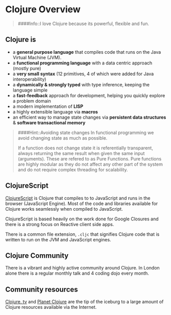 # Clojure Overview

> ####Info::I love Clojure because its powerful, flexible and fun.

## Clojure is

* a **general purpose language** that compiles code that runs on the Java Virtual Machine (JVM).
* a **functional programming language** with a data centric approach (mostly pure)
* a **very small syntax** (12 primitives, 4 of which were added for Java interoperability)
* a **dynamically & strongly typed** with type inference, keeping the language simple
* a **fast-feedback** approach for development, helping you quickly explore a problem domain
* a modern implementation of **LISP**
* a highly extensible language via **macros**
* an efficient way to manage state changes via **persistent data structures** & **software transactional memory**

> ####Hint::Avoiding state changes
> In functional programming we avoid changing state as much as possible.
>
> If a function does not change state it is referentially transparent, always returning the same result when given the same input (arguments).  These are refered to as Pure Functions.  Pure functions are highly modular as they do not affect any other part of the system and do not require complex threading for scalability.


## ClojureScript

[ClojureScript](https://github.com/clojure/clojurescript) is Clojure that compiles to to JavaScript and runs in the browser (JavaScript Engine).  Most of the code and libraries available for Clojure works seamlessly when compiled to JavaScript.

ClojureScript is based heavily on the work done for Google Closures and there is a strong focus on Reactive client side apps.

There is a common file extension, `.cljc` that signifies Clojure code that is written to run on the JVM and JavaScript engines.


## Clojure Community

There is a vibrant and highly active community around Clojure.  In London alone there is a regular monthly talk and 4 coding dojo every month.

## Community resources

[Clojure. tv](https://www.youtube.com/channel/UCaLlzGqiPE2QRj6sSOawJRg) and [Planet Clojure](http://planet.clojure.in/) are the tip of the iceburg to a large amount of Clojure resources available via the Internet.

